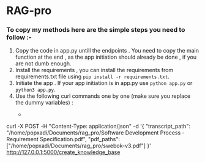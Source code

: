 # RAG-pro

### To copy my methods here are the simple steps you need to follow :-

1. Copy the code in app.py untill the endpoints . You need to copy the main function at the end , as the app initiation should already be done , if you are not dumb enough.
2. Install the requirements , you can install the requirements from requirements.txt file using `pip install -r requirements.txt`.
3. Initiate the app . If your app initiation is in app.py use `python app.py` or `python3 app.py`.
4. Use the following curl commands one by one (make sure you replace the dummy variables) :
   - ```bash
  curl -X POST -H "Content-Type: application/json" -d '{
  "transcript_path": "/home/popxadi/Documents/rag_pro/Software Development Process - Requirement Specification.pdf",
  "pdf_paths": ["/home/popxadi/Documents/rag_pro/swebok-v3.pdf"]
}' http://127.0.0.1:5000/create_knowledge_base
```

